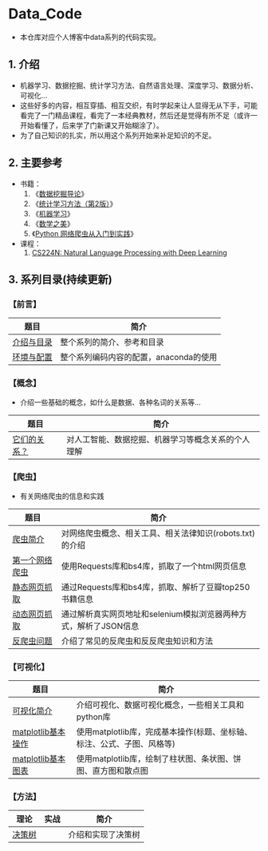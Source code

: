 # Data_Code

- 本仓库对应个人博客中data系列的代码实现。

## 1. 介绍

- 机器学习、数据挖掘、统计学习方法、自然语言处理、深度学习、数据分析、可视化...
- 这些好多的内容，相互穿插、相互交织，有时学起来让人显得无从下手，可能看完了一门精品课程，看完了一本经典教材，然后还是觉得有所不足（或许一开始看懂了，后来学了门新课又开始糊涂了）。
- 为了自己知识的扎实，所以用这个系列开始来补足知识的不足。

## 2. 主要参考

- 书籍：
  1. 《[数据挖掘导论](https://book.douban.com/subject/5377669/)》
  2. 《[统计学习方法（第2版）](https://book.douban.com/subject/33437381/)》
  3. 《[机器学习](https://book.douban.com/subject/26708119/)》
  4. 《[数学之美](https://book.douban.com/subject/10750155/)》
  5. 《[Python 网络爬虫从入门到实践](https://book.douban.com/subject/27138747/)》
- 课程：
  1. [CS224N: Natural Language Processing with Deep Learning](http://web.stanford.edu/class/cs224n/)

## 3. 系列目录(持续更新)

### 【前言】

| 题目                                                      | 简介                                   |
| --------------------------------------------------------- | -------------------------------------- |
| [介绍与目录](https://segmentfault.com/a/1190000022379963) | 整个系列的简介、参考和目录             |
| [环境与配置](https://segmentfault.com/a/1190000022380088) | 整个系列编码内容的配置，anaconda的使用 |

### 【概念】

- 介绍一些基础的概念，如什么是数据、各种名词的关系等...

| 题目             | 简介                                               |
| ---------------- | -------------------------------------------------- |
| [它们的关系？]() | 对人工智能、数据挖掘、机器学习等概念关系的个人理解 |

### 【爬虫】

- 有关网络爬虫的信息和实践

| 题目                                                         | 简介                                                         |
| ------------------------------------------------------------ | ------------------------------------------------------------ |
| [爬虫简介](https://segmentfault.com/a/1190000022381277)      | 对网络爬虫概念、相关工具、相关法律知识(robots.txt)的介绍     |
| [第一个网络爬虫](https://segmentfault.com/a/1190000022385108) | 使用Requests库和bs4库，抓取了一个html网页信息                |
| [静态网页抓取](https://segmentfault.com/a/1190000022385719)  | 通过Requests库和bs4库，抓取、解析了豆瓣top250书籍信息        |
| [动态网页抓取](https://segmentfault.com/a/1190000022393611)  | 通过解析真实网页地址和selenium模拟浏览器两种方式，解析了JSON信息 |
| [反爬虫问题](https://segmentfault.com/a/1190000022424019)    | 介绍了常见的反爬虫和反反爬虫知识和方法                       |

### 【可视化】

| 题目                   | 简介                                                         |
| ---------------------- | ------------------------------------------------------------ |
| [可视化简介]()         | 介绍可视化、数据可视化概念，一些相关工具和python库           |
| [matplotlib基本操作]() | 使用matplotlib库，完成基本操作(标题、坐标轴、标注、公式、子图、风格等) |
| [matplotlib基本图表]() | 使用matplotlib库，绘制了柱状图、条状图、饼图、直方图和散点图 |

### 【方法】

| 理论       | 实战 | 简介               |
| ---------- | ---- | ------------------ |
| [决策树]() |      | 介绍和实现了决策树 |

